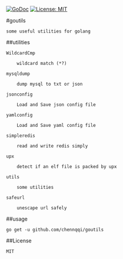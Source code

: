 [![GoDoc](https://godoc.org/github.com/chennqqi/goutil?status.svg)](https://godoc.org/github.com/chennqqi/goutil)  [![License: MIT](https://img.shields.io/badge/License-MIT-yellow.svg)](https://opensource.org/licenses/MIT)

#goutils

	some useful utilities for golang


##utilities

	WildcardCmp

		wildcard match (*?)

	mysqldump
	
		dump mysql to txt or json

	jsonconfig

		Load and Save json config file
	
	yamlconfig

		Load and Save yaml config file

	simpleredis

		read and write redis simply
		
	upx
		
		detect if an elf file is packed by upx

	utils

		some utilities

	safeurl

		unescape url safely

##usage

	go get -u github.com/chennqqi/goutils

##License

	MIT
